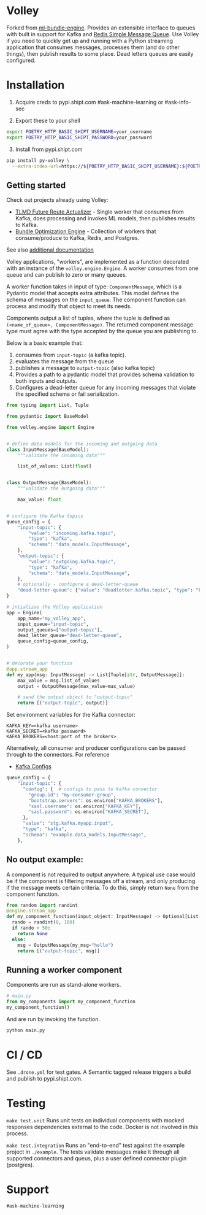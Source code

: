 # Volley

Forked from <a href="https://github.com/shipt/ml-bundle-engine">ml-bundle-engine</a>. Provides an extensible interface to queues with built in support for Kafka and <a href="https://github.com/shipt/ml-bundle-engine">Redis Simple Message Queue</a>. Use Volley if you need to quickly get up and running with a Python streaming application that consumes messages, processes them (and do other things), then publish results to some place. Dead letters queues are easily configured.

<p align="center">


</a> 


</a>
</p>


# Installation

1. Acquire creds to pypi.shipt.com #ask-machine-learning or #ask-info-sec

2. Export these to your shell 

```bash
export POETRY_HTTP_BASIC_SHIPT_USERNAME=your_username
export POETRY_HTTP_BASIC_SHIPT_PASSWORD=your_password
```

3. Install from pypi.shipt.com
```bash
pip install py-volley \
  --extra-index-url=https://${POETRY_HTTP_BASIC_SHIPT_USERNAME}:${POETRY_HTTP_BASIC_SHIPT_PASSWORD}@pypi.shipt.com/simple
```

## Getting started

Check out projects already using Volley:
  - [TLMD Future Route Actualizer](https://github.com/shipt/tlmd-future-route-actualizer) - Single worker that consumes from Kafka, does processing and invokes ML models, then publishes results to Kafka.
  - [Bundle Optimization Engine](https://github.com/shipt/ml-bundle-engine) - Collection of workers that consume/produce to Kafka, Redis, and Postgres. 

See also [additional documentation](./docs/../index.md)

Volley applications, "workers", are implemented as a function decorated with an instance of the `volley.engine.Engine`. A worker consumes from one queue and can publish to zero or many queues.

A worker function takes in input of type: `ComponentMessage`, which is a Pydantic model that accepts extra attributes. This model defines the schema of messages on the `input_queue`. The component function can process and modify that object to meet its needs.

Components output a list of tuples, where the tuple is defined as `(<name_of_queue>, ComponentMessage)`.
 The returned component message type must agree with the type accepted by the queue you are publishing to.

Below is a basic example that:
1) consumes from `input-topic` (a kafka topic).
2) evaluates the message from the queue
3) publishes a message to `output-topic` (also kafka topic)
4) Provides a path to a pydantic model that provides schema validation to both inputs and outputs.
5) Configures a dead-letter queue for any incoming messages that violate the specified schema or fail serialization.

```python
from typing import List, Tuple

from pydantic import BaseModel

from volley.engine import Engine


# define data models for the incoming and outgoing data
class InputMessage(BaseModel):
    """validate the incoming data"""

    list_of_values: List[float]


class OutputMessage(BaseModel):
    """validate the outgoing data"""

    max_value: float


# configure the Kafka topics
queue_config = {
    "input-topic": {
        "value": "incoming.kafka.topic",
        "type": "kafka",
        "schema": "data_models.InputMessage",
    },
    "output-topic": {
        "value": "outgoing.kafka.topic",
        "type": "kafka",
        "schema": "data_models.InputMessage",
    },
    # optionally - configure a dead-letter-queue
    "dead-letter-queue": {"value": "deadletter.kafka.topic", "type": "kafka"},
}

# intializae the Volley application
app = Engine(
    app_name="my_volley_app",
    input_queue="input-topic",
    output_queues=["output-topic"],
    dead_letter_queue="dead-letter-queue",
    queue_config=queue_config,
)


# decorate your function
@app.stream_app
def my_app(msg: InputMessage) -> List[Tuple[str, OutputMessage]]:
    max_value = msg.list_of_values
    output = OutputMessage(max_value=max_value)

    # send the output object to "output-topic"
    return [("output-topic", output)]

```

Set environment variables for the Kafka connector:
```
KAFKA_KEY=<kafka username>
KAFKA_SECRET=<kafka password>
KAFKA_BROKERS=<host:port of the brokers>
```

Alternatively, all consumer and producer configurations can be passed through to the connectors.
For reference
- [Kafka Configs](https://github.com/edenhill/librdkafka/blob/master/CONFIGURATION.md)
```python
queue_config = {
    "input-topic": {
      "config": {  # configs to pass to kafka connector
        "group.id": "my-consumer-group",
        "bootstrap.servers": os.environ["KAFKA_BROKERS"],
        "sasl.username": os.environ["KAFKA_KEY"],
        "sasl.password": os.environ["KAFKA_SECRET"],
      },
      "value": "stg.kafka.myapp.input",
      "type": "kafka",
      "schema": "example.data_models.InputMessage",
    },
```

## No output example:

A component is not required to output anywhere. A typical use case would be if the component is filtering messages off a stream, and only producing if the message meets certain criteria. To do this, simply return `None` from the component function.

```python
from random import randint
@engine.stream_app
def my_component_function(input_object: InputMessage) -> Optional[List[Tuple[str, OutputMessage]]]:
  rando = randint(0, 100)
  if rando > 50:
    return None
  else:
    msg = OutputMessage(my_msg="hello")
    return [("output-topic", msg)]
```

## Running a worker component
Components are run as stand-alone workers.

```python
# main.py
from my_components import my_component_function
my_component_function()
```

And are run by invoking the function.
```bash
python main.py
```

# CI / CD

See `.drone.yml` for test gates. A Semantic tagged release triggers a build and publish to pypi.shipt.com.

# Testing

`make test.unit` Runs unit tests on individual components with mocked responses dependencies external to the code. Docker is not involved in this process.

`make test.integration` Runs an "end-to-end" test against the example project in `./example`. The tests validate messages make it through all supported connectors and queus, plus a user defined connector plugin (postgres).

# Support

`#ask-machine-learning`

